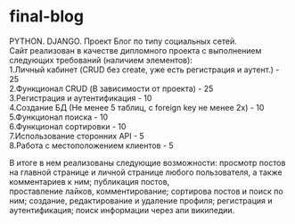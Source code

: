 # final-blog
PYTHON. DJANGO. Проект Блог по типу социальных сетей.\
Сайт реализован в качестве дипломного проекта с выполнением следующих требований (наличием элементов):\
    1.Личный кабинет (CRUD без create, уже есть регистрация и аутент.) - 25\
    2.Функционал CRUD (В зависимости от проекта) - 25\
    3.Регистрация и аутентификация - 10\
    4.Создание БД (Не менее 5 таблиц, с foreign key не менее 2х) - 10\
    5.Функционал поиска - 10\
    6.Функционал сортировки - 10\
    7.Использование сторонних API - 5\
    8.Работа с местоположением клиентов - 5
    
В итоге в нем реализованы следующие возможности: просмотр постов на главной странице и  личной странице любого пользователя, а также комментариев к ним; публикация постов, \
проставление лайков, комментирование; сортирова постов и поиск по ним; создание, редактирование и удаление профиля; регистрация и аутентификация; поиск информации через апи википедии.

